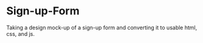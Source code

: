 # Sign-up-Form
Taking a design mock-up of a sign-up form and converting it to usable html, css, and js.
